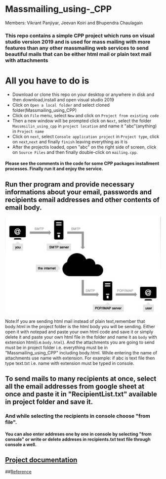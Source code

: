 # Massmailing_using-_CPP
Members: Vikrant Panjiyar, Jeevan Koiri and Bhupendra Chaulagain

### This repo contains a simple CPP project which runs on visual studio version 2019 and is used for mass mailing with more features than any other massmailing web services to send beautiful mails that can be either html mail or plain text mail with attachments

# All you have to do is
* Download or clone this repo on your desktop or anywhere in disk and then download,install and open visual studio 2019
* Click on `Open a local folder` and  select cloned folder(Massmailing_using_CPP)
* Click on `File` menu, select `New` and click on `Project from existing code`
* Then a new window will be prompted click on `Next`, select the folder `Massmsilin_using_cpp` in `project location` and name it "abc"(anything) in `Project name`
* Click on `next`, select `Console application project` in `Project type`, click on `next`,`next` and finally `finish` leaving everything as it is
* After the projectis loaded, open "abc" on the right side of screen, click on `Source Files` and then finally double-click on `mailing.cpp`.

#### Please see the comments in the code for some CPP packages installment processes. Finally run it and enjoy the service.

## Run ther program and provide necessary informations about your email, passwords and recipients email addresses and other contents of email body.

![SMTP Behind It](SMTP.JPG)

Note:If you are sending html mail instead of plain text,remember that body.html in the project folder is the html body you will be sending. Either open it with notepad 
and paste your own html code  and save it or simply delete it and paste your own html file in the folder and name it as `body` with extension html(i.e.`body.html`). And the attachments you are going to send must be in project folder i.e. everything must be in "Massmailing_using_CPP" including body.html. While entering the name of attachments use name with extension. For example: if abc is text file then type text.txt i.e. name with extension must be typed in console.

## To send mails to many recipients at once, select all the email addresses from google sheet at once and paste it in "RecipientList.txt" available in project folder and save it.
### And while selecting the recipients in console choose "from file".
#### You can also enter addreses one by one in console by selecting "from console" or write or delete addreses in recipients.txt text file through console a well.
## [Project documentation](https://drive.google.com/file/d/1dvX7T9Eyu5Y3x6eKJ802dMMlWOXToesS/view?usp=sharing)
##[Reference](https://www.emailarchitect.net/easendmail/kb/vc.aspx?cat=0)
